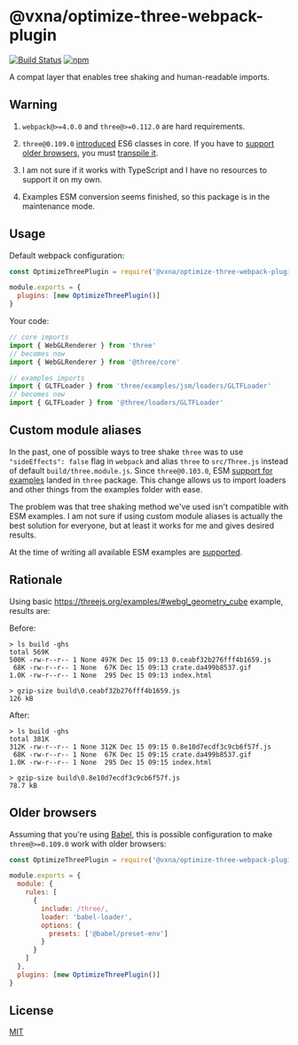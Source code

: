 # @vxna/optimize-three-webpack-plugin

[![Build Status](https://travis-ci.com/vxna/optimize-three-webpack-plugin.svg)](https://travis-ci.com/vxna/optimize-three-webpack-plugin) [![npm](https://img.shields.io/npm/v/@vxna/optimize-three-webpack-plugin.svg)](https://www.npmjs.com/package/@vxna/optimize-three-webpack-plugin)

A compat layer that enables tree shaking and human-readable imports.

## Warning

1. `webpack@>=4.0.0` and `three@>=0.112.0` are hard requirements.

2. `three@0.109.0` [introduced](https://github.com/mrdoob/three.js/pull/17276) ES6 classes in core. If you have to [support older browsers](https://caniuse.com/#feat=es6-class), you must [transpile it](#older-browsers).

3. I am not sure if it works with TypeScript and I have no resources to support it on my own.

4. Examples ESM conversion seems finished, so this package is in the maintenance mode.

## Usage

Default webpack configuration:

```js
const OptimizeThreePlugin = require('@vxna/optimize-three-webpack-plugin')

module.exports = {
  plugins: [new OptimizeThreePlugin()]
}
```

Your code:

```js
// core imports
import { WebGLRenderer } from 'three'
// becomes now
import { WebGLRenderer } from '@three/core'

// examples imports
import { GLTFLoader } from 'three/examples/jsm/loaders/GLTFLoader'
// becomes now
import { GLTFLoader } from '@three/loaders/GLTFLoader'
```

## Custom module aliases

In the past, one of possible ways to tree shake `three` was to use `"sideEffects": false` flag in `webpack` and alias `three` to `src/Three.js` instead of default `build/three.module.js`. Since `three@0.103.0`, ESM [support for examples](https://threejs.org/docs/#manual/en/introduction/Import-via-modules) landed in `three` package. This change allows us to import loaders and other things from the examples folder with ease.

The problem was that tree shaking method we've used isn't compatible with ESM examples. I am not sure if using custom module aliases is actually the best solution for everyone, but at least it works for me and gives desired results.

At the time of writing all available ESM examples are [supported](https://github.com/vxna/optimize-three-webpack-plugin/blob/master/src/aliases.js).

## Rationale

Using basic https://threejs.org/examples/#webgl_geometry_cube example, results are:

Before:

```
> ls build -ghs
total 569K
500K -rw-r--r-- 1 None 497K Dec 15 09:13 0.ceabf32b276fff4b1659.js
 68K -rw-r--r-- 1 None  67K Dec 15 09:13 crate.da499b8537.gif
1.0K -rw-r--r-- 1 None  295 Dec 15 09:13 index.html

> gzip-size build\0.ceabf32b276fff4b1659.js
126 kB
```

After:

```
> ls build -ghs
total 381K
312K -rw-r--r-- 1 None 312K Dec 15 09:15 0.8e10d7ecdf3c9cb6f57f.js
 68K -rw-r--r-- 1 None  67K Dec 15 09:15 crate.da499b8537.gif
1.0K -rw-r--r-- 1 None  295 Dec 15 09:15 index.html

> gzip-size build\0.8e10d7ecdf3c9cb6f57f.js
78.7 kB
```

## Older browsers

Assuming that you're using [Babel](https://github.com/babel/babel-loader), this is possible configuration to make `three@>=0.109.0` work with older browsers:

```js
const OptimizeThreePlugin = require('@vxna/optimize-three-webpack-plugin')

module.exports = {
  module: {
    rules: [
      {
        include: /three/,
        loader: 'babel-loader',
        options: {
          presets: ['@babel/preset-env']
        }
      }
    ]
  },
  plugins: [new OptimizeThreePlugin()]
}
```

## License

[MIT](./LICENSE)
